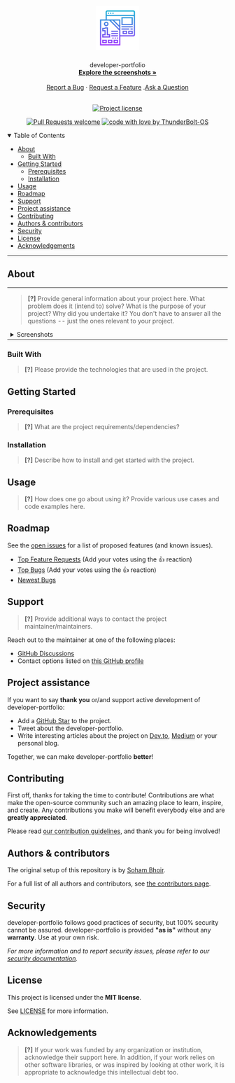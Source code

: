 <h1 align="center">
  <a href="https://github.com/ThunderBolt-OS/developer-portfolio">
    <!-- Please provide path to your logo here -->
    <img src="docs/images/logo.svg" alt="Logo" width="100" height="100">
  </a>
</h1>

<div align="center">
  developer-portfolio
  <br />
  <a href="#about"><strong>Explore the screenshots »</strong></a>
  <br />
  <br />
  <a href="https://github.com/ThunderBolt-OS/developer-portfolio/issues/new?assignees=&labels=bug&template=01_BUG_REPORT.md&title=bug%3A+">Report a Bug</a>
  ·
  <a href="https://github.com/ThunderBolt-OS/developer-portfolio/issues/new?assignees=&labels=enhancement&template=02_FEATURE_REQUEST.md&title=feat%3A+">Request a Feature</a>
  .<a href="https://github.com/ThunderBolt-OS/developer-portfolio/discussions">Ask a Question</a>
</div>

<div align="center">
<br />

[![Project license](https://img.shields.io/github/license/ThunderBolt-OS/developer-portfolio.svg?style=flat-square)](LICENSE)

[![Pull Requests welcome](https://img.shields.io/badge/PRs-welcome-ff69b4.svg?style=flat-square)](https://github.com/ThunderBolt-OS/developer-portfolio/issues?q=is%3Aissue+is%3Aopen+label%3A%22help+wanted%22)
[![code with love by ThunderBolt-OS](https://img.shields.io/badge/%3C%2F%3E%20with%20%E2%99%A5%20by-ThunderBolt-OS-ff1414.svg?style=flat-square)](https://github.com/ThunderBolt-OS)

</div>

<details open="open">
<summary>Table of Contents</summary>

- [About](#about)
  - [Built With](#built-with)
- [Getting Started](#getting-started)
  - [Prerequisites](#prerequisites)
  - [Installation](#installation)
- [Usage](#usage)
- [Roadmap](#roadmap)
- [Support](#support)
- [Project assistance](#project-assistance)
- [Contributing](#contributing)
- [Authors & contributors](#authors--contributors)
- [Security](#security)
- [License](#license)
- [Acknowledgements](#acknowledgements)

</details>

---

## About

<table><tr><td>

> **[?]**
> Provide general information about your project here.
> What problem does it (intend to) solve?
> What is the purpose of your project?
> Why did you undertake it?
> You don't have to answer all the questions -- just the ones relevant to your project.

<details>
<summary>Screenshots</summary>
<br>

> **[?]**
> Please provide your screenshots here.

|                               Home Page                               |                               Login Page                               |
| :-------------------------------------------------------------------: | :--------------------------------------------------------------------: |
| <img src="docs/images/screenshot.png" title="Home Page" width="100%"> | <img src="docs/images/screenshot.png" title="Login Page" width="100%"> |

</details>

</td></tr></table>

### Built With

> **[?]**
> Please provide the technologies that are used in the project.

## Getting Started

### Prerequisites

> **[?]**
> What are the project requirements/dependencies?

### Installation

> **[?]**
> Describe how to install and get started with the project.

## Usage

> **[?]**
> How does one go about using it?
> Provide various use cases and code examples here.

## Roadmap

See the [open issues](https://github.com/ThunderBolt-OS/developer-portfolio/issues) for a list of proposed features (and known issues).

- [Top Feature Requests](https://github.com/ThunderBolt-OS/developer-portfolio/issues?q=label%3Aenhancement+is%3Aopen+sort%3Areactions-%2B1-desc) (Add your votes using the 👍 reaction)
- [Top Bugs](https://github.com/ThunderBolt-OS/developer-portfolio/issues?q=is%3Aissue+is%3Aopen+label%3Abug+sort%3Areactions-%2B1-desc) (Add your votes using the 👍 reaction)
- [Newest Bugs](https://github.com/ThunderBolt-OS/developer-portfolio/issues?q=is%3Aopen+is%3Aissue+label%3Abug)

## Support

> **[?]**
> Provide additional ways to contact the project maintainer/maintainers.

Reach out to the maintainer at one of the following places:

- [GitHub Discussions](https://github.com/ThunderBolt-OS/developer-portfolio/discussions)
- Contact options listed on [this GitHub profile](https://github.com/ThunderBolt-OS)

## Project assistance

If you want to say **thank you** or/and support active development of developer-portfolio:

- Add a [GitHub Star](https://github.com/ThunderBolt-OS/developer-portfolio) to the project.
- Tweet about the developer-portfolio.
- Write interesting articles about the project on [Dev.to](https://dev.to/), [Medium](https://medium.com/) or your personal blog.

Together, we can make developer-portfolio **better**!

## Contributing

First off, thanks for taking the time to contribute! Contributions are what make the open-source community such an amazing place to learn, inspire, and create. Any contributions you make will benefit everybody else and are **greatly appreciated**.


Please read [our contribution guidelines](docs/CONTRIBUTING.md), and thank you for being involved!

## Authors & contributors

The original setup of this repository is by [Soham Bhoir](https://github.com/ThunderBolt-OS).

For a full list of all authors and contributors, see [the contributors page](https://github.com/ThunderBolt-OS/developer-portfolio/contributors).

## Security

developer-portfolio follows good practices of security, but 100% security cannot be assured.
developer-portfolio is provided **"as is"** without any **warranty**. Use at your own risk.

_For more information and to report security issues, please refer to our [security documentation](docs/SECURITY.md)._

## License

This project is licensed under the **MIT license**.

See [LICENSE](LICENSE) for more information.

## Acknowledgements

> **[?]**
> If your work was funded by any organization or institution, acknowledge their support here.
> In addition, if your work relies on other software libraries, or was inspired by looking at other work, it is appropriate to acknowledge this intellectual debt too.
